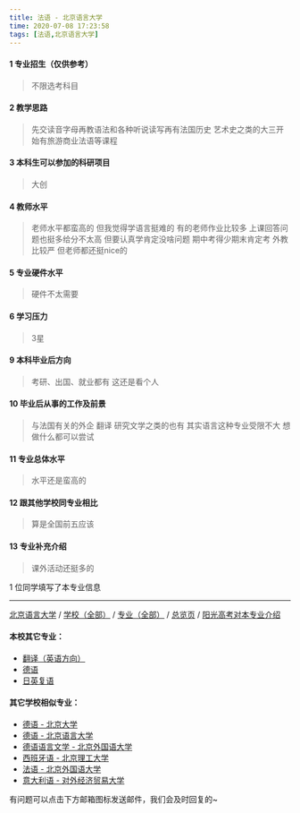 ```yaml
---
title: 法语 - 北京语言大学
time: 2020-07-08 17:23:58
tags: [法语,北京语言大学]
---
```

#### 1 专业招生（仅供参考）  
> 不限选考科目 


#### 2 教学思路
> 先交读音字母再教语法和各种听说读写再有法国历史 艺术史之类的大三开始有旅游商业法语等课程


#### 3 本科生可以参加的科研项目
>  大创


#### 4 教师水平
> 老师水平都蛮高的  但我觉得学语言挺难的 有的老师作业比较多 上课回答问题也挺多给分不太高 但要认真学肯定没啥问题 期中考得少期末肯定考 外教比较严 但老师都还挺nice的


#### 5 专业硬件水平
> 硬件不太需要


#### 6 学习压力
> 3星


#### 9 本科毕业后方向
> 考研、出国、就业都有 这还是看个人


#### 10 毕业后从事的工作及前景
> 与法国有关的外企 翻译 研究文学之类的也有 其实语言这种专业受限不大 想做什么都可以尝试

#### 11 专业总体水平
> 水平还是蛮高的


#### 12 跟其他学校同专业相比
> 算是全国前五应该 


#### 13 专业补充介绍
> 课外活动还挺多的

1 位同学填写了本专业信息
***
[北京语言大学](https://univgo.github.io/2020/07/08/北京语言大学) / [学校（全部）](https://univgo.github.io/2020/07/09/学校汇总页) / [专业（全部）](https://univgo.github.io/2020/07/09/专业汇总页) / [总览页](https://univgo.github.io/2020/07/09/总览) / [阳光高考对本专业介绍](http://gaokao.chsi.com.cn/sch/zyk/view.do?schId=73394622&specId=73383495)
#### 本校其它专业：
- [翻译（英语方向）](https://univgo.github.io/2020/07/08/翻译（英语方向）%20-%20北京语言大学)
- [德语](https://univgo.github.io/2020/07/08/德语%20-%20北京语言大学)
- [日英复语](https://univgo.github.io/2020/07/08/日英复语%20-%20北京语言大学)

#### 其它学校相似专业：
- [德语 - 北京大学](https://univgo.github.io/2020/07/08/德语%20-%20北京大学)
- [德语 - 北京语言大学](https://univgo.github.io/2020/07/08/德语%20-%20北京语言大学)
- [德语语言文学 - 北京外国语大学](https://univgo.github.io/2020/07/08/德语语言文学%20-%20北京外国语大学)
- [西班牙语 - 北京理工大学](https://univgo.github.io/2020/07/08/西班牙语%20-%20北京理工大学)
- [法语 - 北京外国语大学](https://univgo.github.io/2020/07/08/法语%20-%20北京外国语大学)
- [意大利语 - 对外经济贸易大学](https://univgo.github.io/2020/07/08/意大利语%20-%20对外经济贸易大学)


有问题可以点击下方邮箱图标发送邮件，我们会及时回复的~
